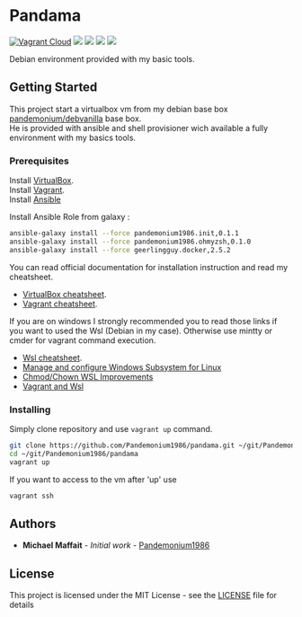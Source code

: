 # Pandama

[![Vagrant Cloud](https://img.shields.io/badge/vagrant-pandama-lightgrey.svg)](https://app.vagrantup.com/pandemonium/boxes/pandama)
![](https://img.shields.io/github/release/Pandemonium1986/pandama.svg)
![](https://img.shields.io/github/repo-size/Pandemonium1986/pandama.svg)
![](https://img.shields.io/github/release-date/Pandemonium1986/pandama.svg)
![](https://img.shields.io/github/license/Pandemonium1986/pandama.svg)

Debian environment provided with my basic tools.  

## Getting Started

This project start a virtualbox vm from my debian base box [pandemonium/debvanilla](https://app.vagrantup.com/pandemonium/boxes/debvanilla) base box.  
He is provided with ansible and shell provisioner wich available a fully environment with my basics tools.

### Prerequisites

Install [VirtualBox](https://www.virtualbox.org/wiki/Downloads).  
Install [Vagrant](https://www.vagrantup.com/downloads.html).  
Install [Ansible](https://docs.ansible.com/ansible/latest/installation_guide/intro_installation.html)  

Install Ansible Role from galaxy :

```sh
ansible-galaxy install --force pandemonium1986.init,0.1.1
ansible-galaxy install --force pandemonium1986.ohmyzsh,0.1.0
ansible-galaxy install --force geerlingguy.docker,2.5.2
```

You can read official documentation for installation instruction and read my cheatsheet.  

-   [VirtualBox cheatsheet](https://github.com/Pandemonium1986/cheatsheet/blob/master/Vagrant.md).  
-   [Vagrant cheatsheet](https://github.com/Pandemonium1986/cheatsheet/blob/master/VirtualBox.md).  

If you are on windows I strongly recommended you to read those links if you want to used the Wsl (Debian in my case). Otherwise use mintty or cmder for vagrant command execution.

-   [Wsl cheatsheet](https://github.com/Pandemonium1986/cheatsheet/blob/master/Wsl.md).  
-   [Manage and configure Windows Subsystem for Linux](https://docs.microsoft.com/en-us/windows/wsl/wsl-config#set-wsl-launch-settings)  
-   [Chmod/Chown WSL Improvements](https://blogs.msdn.microsoft.com/commandline/2018/01/12/chmod-chown-wsl-improvements/)
-   [Vagrant and Wsl](https://www.vagrantup.com/docs/other/wsl.html)

### Installing

Simply clone repository and use `vagrant up` command.

```sh
git clone https://github.com/Pandemonium1986/pandama.git ~/git/Pandemonium1986/pandama
cd ~/git/Pandemonium1986/pandama
vagrant up
```

If you want to access to the vm after 'up' use

```sh
vagrant ssh
```

## Authors

-   **Michael Maffait** - _Initial work_ - [Pandemonium1986](https://github.com/Pandemonium1986)

## License

This project is licensed under the MIT License - see the [LICENSE](./LICENSE) file for details
